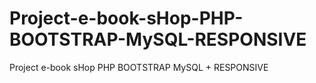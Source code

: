 # Project-e-book-sHop-PHP-BOOTSTRAP-MySQL-RESPONSIVE
Project e-book sHop PHP BOOTSTRAP MySQL + RESPONSIVE
